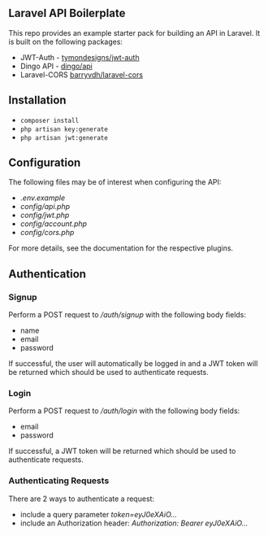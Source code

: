 ## Laravel API Boilerplate

This repo provides an example starter pack for building an API in Laravel. It is built on the following packages:
- JWT-Auth - [tymondesigns/jwt-auth](https://github.com/tymondesigns/jwt-auth)
- Dingo API - [dingo/api](https://github.com/dingo/api)
- Laravel-CORS [barryvdh/laravel-cors](http://github.com/barryvdh/laravel-cors)

## Installation

- `composer install`
- `php artisan key:generate`
- `php artisan jwt:generate`

## Configuration

The following files may be of interest when configuring the API:

- _.env.example_
- _config/api.php_
- _config/jwt.php_
- _config/account.php_
- _config/cors.php_

For more details, see the documentation for the respective plugins.

## Authentication

### Signup

Perform a POST request to _/auth/signup_ with the following body fields:
- name
- email
- password

If successful, the user will automatically be logged in and a JWT token will be returned which should be used to authenticate requests.

### Login

Perform a POST request to _/auth/login_ with the following body fields:
- email
- password

If successful, a JWT token will be returned which should be used to authenticate requests.

### Authenticating Requests

There are 2 ways to authenticate a request:
- include a query parameter _token=eyJ0eXAiO..._
- include an Authorization header: _Authorization: Bearer eyJ0eXAiO..._
